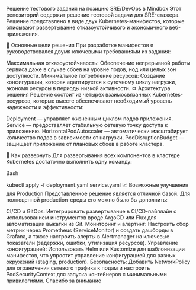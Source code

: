 Решение тестового задания на позицию SRE/DevOps в Mindbox
Этот репозиторий содержит решение тестовой задачи для SRE-стажера. Решение представлено в виде двух Kubernetes-манифестов, которые описывают развертывание отказоустойчивого и экономичного веб-приложения.

🎯 Основные цели решения
При разработке манифестов я руководствовался двумя ключевыми требованиями из задания:

Максимальная отказоустойчивость: Обеспечение непрерывной работы сервиса даже в случае сбоев на уровне подов, нод или целых зон доступности.
Минимальное потребление ресурсов: Создание конфигурации, которая адаптируется к суточному циклу нагрузки, экономя ресурсы в периоды низкой активности.
⚙️ Архитектура решения
Решение состоит из четырех взаимосвязанных Kubernetes-ресурсов, которые вместе обеспечивают необходимый уровень надежности и эффективности:

Deployment — управляет жизненным циклом подов приложения.
Service — предоставляет стабильную сетевую точку доступа к приложению.
HorizontalPodAutoscaler — автоматически масштабирует количество подов в зависимости от нагрузки.
PodDisruptionBudget — защищает приложение от плановых сбоев в работе кластера.

🚀 Как развернуть
Для развертывания всех компонентов в кластере Kubernetes достаточно выполнить одну команду:

Bash

kubectl apply -f deployment.yaml service.yaml
📈 Возможные улучшения для Production
Представленное решение является отличной базой. Для полноценной production-среды его можно было бы дополнить:

CI/CD и GitOps: Интегрировать развертывание в CI/CD-пайплайн с использованием инструментов вроде ArgoCD или Flux для автоматизации выкатки из Git.
Мониторинг и алертинг: Настроить сбор метрик через Prometheus (ServiceMonitor) и создать дашборды в Grafana, а также настроить алерты в Alertmanager на ключевые показатели (задержки, ошибки, утилизация ресурсов).
Управление конфигурацией: Использовать Helm или Kustomize для шаблонизации манифестов, что упростит управление конфигурацией для разных окружений (staging, production).
Безопасность: Добавить NetworkPolicy для ограничения сетевого трафика к подам и настроить PodSecurityContext для запуска контейнеров с минимальными привилегиями.
Спасибо за внимание
